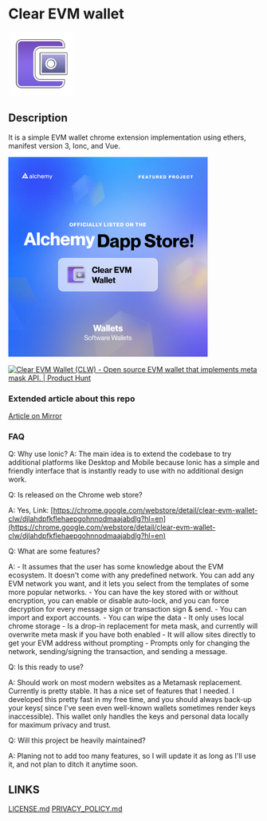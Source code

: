 # Clear EVM wallet

![CLW LOGO](/public/assets/extension-icon/wallet_128.png?raw=true "CLW LOGO")

## Description

It is a simple EVM wallet chrome extension implementation using ethers, manifest version 3, Ionc, and Vue.

![Featured on Alchemy](/repo_res/alchemy.png?raw=true "Featured on Alchemy")

[![Clear EVM Wallet (CLW) - Open source EVM wallet that implements meta mask API. | Product Hunt](https://api.producthunt.com/widgets/embed-image/v1/featured.svg?post_id=381026&theme=dark)](https://www.producthunt.com/posts/clear-evm-wallet-clw?utm_source=badge-featured&utm_medium=badge&utm_souce=badge-clear-evm-wallet-clw)

### Extended article about this repo

[Article on Mirror](https://mirror.xyz/andrei0x309.eth/9nc8UXrGIGOvz694ZY2gouS1JM9L8-Z8ITLNtirqD6Q)

### FAQ

Q: Why use Ionic?
A: The main idea is to extend the codebase to try additional platforms like Desktop and Mobile because Ionic has a simple and friendly interface that is instantly ready to use with no additional design work.

Q: Is released on the Chrome web store?

A: Yes, Link: [https://chrome.google.com/webstore/detail/clear-evm-wallet-clw/djlahdpfkflehaepgohnnodmaajabdlg?hl=en](https://chrome.google.com/webstore/detail/clear-evm-wallet-clw/djlahdpfkflehaepgohnnodmaajabdlg?hl=en)

Q: What are some features?

A:  - It assumes that the user has some knowledge about the EVM ecosystem. It doesn't come with any predefined network. You can add any EVM network you want, and it lets you select from the templates of some more popular networks.
    - You can have the key stored with or without encryption, you can enable or disable auto-lock, and you can force decryption for every message sign or transaction sign & send.
    - You can import and export accounts.
    - You can wipe the data
    - It only uses local chrome storage
    - Is a drop-in replacement for meta mask, and currently will overwrite meta mask if you have both enabled
    - It will allow sites directly to get your EVM address without prompting
    - Prompts only for changing the network, sending/signing the transaction, and sending a message.

Q: Is this ready to use?

A: Should work on most modern websites as a Metamask replacement. Currently is pretty stable. It has a nice set of features that I needed. 
I developed this pretty fast in my free time, and you should always back-up your keys( since I've seen even well-known wallets sometimes render keys inaccessible). This wallet only handles the keys and personal data locally for maximum privacy and trust.

Q: Will this project be heavily maintained?

A: Planing not to add too many features, so I will update it as long as I'll use it, and not plan to ditch it anytime soon.

## LINKS

[LICENSE.md](LICENSE.md)
[PRIVACY_POLICY.md](PRIVACY_POLICY.md)
